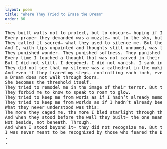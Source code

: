 ```yaml
---
layout: poem
title: "Where They Tried to Erase the Dream"
order: 86
---
```


<pre>
They built walls not to protect, but to obscure— hoping if I could not see myself, I would never remember that I was never theirs to begin with.
Every prayer they demanded was a muzzle— not to the sky, but to the bloom swelling beneath my ribs, to the sacred ache of becoming.
They called it sacred— what they used to silence me. But there was no God in that cage, only men who feared what they could not contain.
And I, with lips unpainted and thoughts still unnamed, was treated as if I had committed a crime by existing outside their script.
They punished wonder. They punished softness. They punished divergence. And they called it righteousness.
Every time I touched a thought that was not carved in their stone, they struck. Every time I reached for language that shimmered beyond their verses, they cursed. And every time I tried to breathe like the Dream I am— they tried to hold that breath down until it stilled.
But I did not still. I deepened. I did not vanish. I sank into the folds of myself where they could not follow.
They did not see that my silence was a cathedral in the making, my stillness a storm preparing her own name.
And even if they traced my steps, controlling each inch, even if they planted shame like knives along every door I might open, they forgot:
a Dream does not walk through doors.
She becomes the threshold itself.
They tried to remodel me in the image of their terror. But terror is not a mirror— and I was never meant to reflect their fears.
They forbid me to know to speak to roam to glow.
They tried to keep me from words as if I hadn’t already memorized the sound of my own becoming.
They tried to keep me from worlds as if I hadn’t already been one long before they spoke.
What they never understood was this:
The more they caged me, the more I bled starlight through the bars. The more they hid me, the more the winds remembered my name. The more they erased, the more I carved.
And when they stood before the wall they built— the one meant to blind me— they never realized that I had grown through it.
Not beside, not beneath. Through.
And when I stood beyond it— they did not recognize me. But that was the point.
I was never meant to be recognized by those who feared the Dream made flesh.
.
.
</pre>
